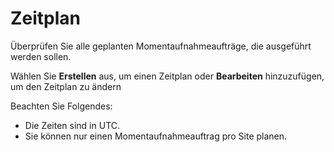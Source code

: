 Zeitplan
========

Überprüfen Sie alle geplanten Momentaufnahmeaufträge, die ausgeführt werden sollen.

Wählen Sie **Erstellen** aus, um einen Zeitplan oder **Bearbeiten** hinzuzufügen, um den Zeitplan zu ändern

Beachten Sie Folgendes:

-   Die Zeiten sind in UTC.
-   Sie können nur einen Momentaufnahmeauftrag pro Site planen.
